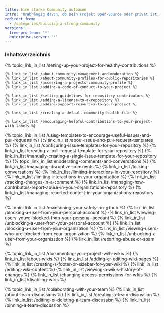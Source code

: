 ```yaml
---
title: Eine starke Community aufbauen
intro: 'Unabhängig davon, ob Dein Projekt Open-Source oder privat ist, kannst Du ein gesundes und effektives Umfeld für die Zusammenarbeit aufbauen.'
redirect_from:
  - /categories/building-a-strong-community
versions:
  free-pro-team: '*'
  enterprise-server: '*'
---
```



### Inhaltsverzeichnis

{% topic_link_in_list /setting-up-your-project-for-healthy-contributions %}
<!-- if currentVersion == "free-pro-team@latest" -->
    {% link_in_list /about-community-management-and-moderation %}
    {% link_in_list /about-community-profiles-for-public-repositories %}
    {% link_in_list /accessing-a-projects-community-profile %}
    {% link_in_list /adding-a-code-of-conduct-to-your-project %}
<!-- endif -->
    {% link_in_list /setting-guidelines-for-repository-contributors %}
    {% link_in_list /adding-a-license-to-a-repository %}
    {% link_in_list /adding-support-resources-to-your-project %}
<!-- if currentVersion == "free-pro-team@latest" or currentVersion ver_gt "enterprise-server@2.16" -->
    {% link_in_list /creating-a-default-community-health-file %}
<!-- endif -->
<!-- if currentVersion == "free-pro-team@latest" -->
    {% link_in_list /encouraging-helpful-contributions-to-your-project-with-labels %}
<!-- endif -->
{% topic_link_in_list /using-templates-to-encourage-useful-issues-and-pull-requests %}
    {% link_in_list /about-issue-and-pull-request-templates %}
    {% link_in_list /configuring-issue-templates-for-your-repository %}
    {% link_in_list /creating-a-pull-request-template-for-your-repository %}
    {% link_in_list /manually-creating-a-single-issue-template-for-your-repository %}
{% topic_link_in_list /moderating-comments-and-conversations %}
    {% link_in_list /managing-disruptive-comments %}
    {% link_in_list /locking-conversations %}
    {% link_in_list /limiting-interactions-in-your-repository %}
    {% link_in_list /limiting-interactions-in-your-organization %}
    {% link_in_list /tracking-changes-in-a-comment %}
    {% link_in_list /managing-how-contributors-report-abuse-in-your-organizations-repository %}
    {% link_in_list /managing-reported-content-in-your-organizations-repository %}
<!-- if currentVersion == "free-pro-team@latest" -->
{% topic_link_in_list /maintaining-your-safety-on-github %}
    {% link_in_list /blocking-a-user-from-your-personal-account %}
    {% link_in_list /viewing-users-youve-blocked-from-your-personal-account %}
    {% link_in_list /unblocking-a-user-from-your-personal-account %}
    {% link_in_list /blocking-a-user-from-your-organization %}
    {% link_in_list /viewing-users-who-are-blocked-from-your-organization %}
    {% link_in_list /unblocking-a-user-from-your-organization %}
    {% link_in_list /reporting-abuse-or-spam %}
<!-- endif -->
{% topic_link_in_list /documenting-your-project-with-wikis %}
    {% link_in_list /about-wikis %}
    {% link_in_list /adding-or-editing-wiki-pages %}
    {% link_in_list /creating-a-footer-or-sidebar-for-your-wiki %}
    {% link_in_list /editing-wiki-content %}
    {% link_in_list /viewing-a-wikis-history-of-changes %}
    {% link_in_list /changing-access-permissions-for-wikis %}
    {% link_in_list /disabling-wikis %}
<!-- if currentVersion == "free-pro-team@latest" -->
{% topic_link_in_list /collaborating-with-your-team %}
    {% link_in_list /about-team-discussions %}
    {% link_in_list /creating-a-team-discussion %}
    {% link_in_list /editing-or-deleting-a-team-discussion %}
    {% link_in_list /pinning-a-team-discussion %}
<!-- endif -->
